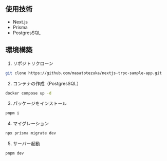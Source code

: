 ## 使用技術

- Next.js
- Prisma
- PostgresSQL

## 環境構築

1. リポジトリクローン

```sh
git clone https://github.com/masatotezuka/nextjs-trpc-sample-app.git
```

2. コンテナの作成（PostgresSQL）

```sh
docker compose up -d
```

3. パッケージをインストール

```sh
pnpm i
```

4. マイグレーション

```sh
npx prisma migrate dev
```

5. サーバー起動

```sh
pnpm dev
```
